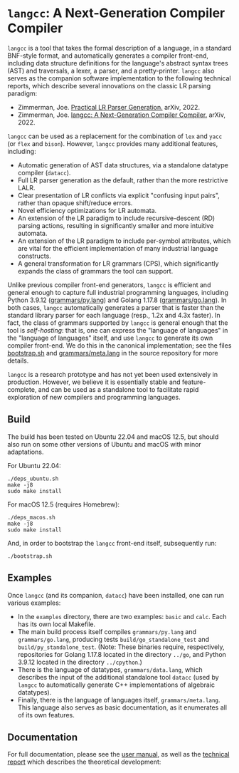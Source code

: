 # ``langcc``: A Next-Generation Compiler Compiler

``langcc`` is a tool that takes the formal description of a language,
in a standard BNF-style format, and automatically generates a compiler
front-end, including data structure definitions for the language's
abstract syntax trees (AST) and traversals,
a lexer, a parser, and a pretty-printer.
``langcc`` also serves as the companion software implementation to the following
technical reports, which describe several innovations on the classic
LR parsing paradigm:
- Zimmerman, Joe.
[Practical LR Parser Generation.](https://arxiv.org/pdf/2209.08383.pdf)
arXiv, 2022.
- Zimmerman, Joe.
[langcc: A Next-Generation Compiler Compiler.](https://arxiv.org/pdf/2209.08385.pdf)
arXiv, 2022.

``langcc`` can be used as a replacement for the combination of ``lex``
and ``yacc`` (or ``flex`` and ``bison``). However, ``langcc`` provides many
additional features, including:
- Automatic generation of AST data structures, via a standalone datatype
compiler (``datacc``).
- Full LR parser generation as the default, rather than the more restrictive
LALR.
- Clear presentation of LR conflicts via explicit "confusing input pairs",
rather than opaque shift/reduce errors.
- Novel efficiency optimizations for LR automata.
- An extension of the LR paradigm to include recursive-descent (RD)
parsing actions, resulting in significantly smaller and more intuitive
automata.
- An extension of the LR paradigm to include per-symbol attributes,
which are vital for the efficient implementation of many industrial language
constructs.
- A general transformation for LR grammars (CPS), which significantly
expands the class of grammars the tool can support.

Unlike previous compiler front-end generators, `langcc` is efficient and general enough to capture
full industrial programming languages, including
Python 3.9.12 ([grammars/py.lang](https://github.com/jzimmerman/langcc/blob/main/grammars/py.lang))
and Golang 1.17.8 ([grammars/go.lang](https://github.com/jzimmerman/langcc/blob/main/grammars/go.lang)). In both cases, `langcc` automatically generates
a parser that is faster than the standard library parser for each language
(resp., 1.2x and 4.3x faster).
In fact, the class of grammars supported by `langcc` is general enough
that the tool is _self-hosting_: that is, one can express the "language
of languages" in the "language of languages" itself, and use `langcc`
to generate its own compiler front-end. We do this in the canonical
implementation; see the files [bootstrap.sh](https://github.com/jzimmerman/langcc/blob/main/bootstrap.sh) and
[grammars/meta.lang](https://github.com/jzimmerman/langcc/blob/main/grammars/meta.lang)
in the source repository for more details.

``langcc`` is a research prototype and has not yet been used extensively
in production. However, we believe it is essentially stable and
feature-complete, and can be used as a standalone tool to facilitate
rapid exploration of new compilers and programming languages.

## Build
The build has been tested on Ubuntu 22.04 and macOS 12.5,
but should also run on some other versions of Ubuntu
and macOS with minor adaptations.

For Ubuntu 22.04:
```
./deps_ubuntu.sh
make -j8
sudo make install
```
For macOS 12.5 (requires Homebrew):
```
./deps_macos.sh
make -j8
sudo make install
```
And, in order to bootstrap the ``langcc`` front-end itself, subsequently run:
```
./bootstrap.sh
```

## Examples
Once ``langcc`` (and its companion, ``datacc``) have been installed,
one can run various examples:
- In the ``examples`` directory, there are two examples: ``basic`` and
  ``calc``. Each has its own local Makefile.
- The main build process itself compiles ``grammars/py.lang`` and
  ``grammars/go.lang``, producing tests ``build/go_standalone_test`` and
  ``build/py_standalone_test``. (Note: These binaries require, respectively,
  repositories for Golang 1.17.8 located in the directory ``../go``,
  and Python 3.9.12 located in the directory ``../cpython``.)
- There is the language of datatypes, ``grammars/data.lang``, which describes
  the input of the additional standalone tool ``datacc`` (used by ``langcc``
  to automatically generate C++ implementations of algebraic datatypes).
- Finally, there is the language of languages itself, ``grammars/meta.lang``.
  This language also serves as basic documentation, as it enumerates all of
  its own features.

## Documentation
For full documentation, please see the [user manual](https://github.com/jzimmerman/langcc/blob/main/MANUAL.md),
as well as the [technical report](https://arxiv.org/pdf/2209.08383.pdf) which describes the theoretical development:
